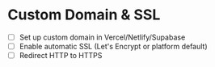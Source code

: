 # Custom Domain & SSL

- [ ] Set up custom domain in Vercel/Netlify/Supabase
- [ ] Enable automatic SSL (Let's Encrypt or platform default)
- [ ] Redirect HTTP to HTTPS
